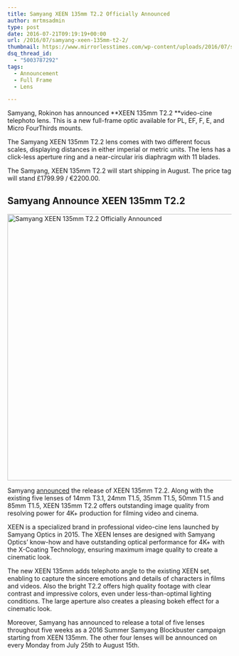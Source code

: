 ```yaml
---
title: Samyang XEEN 135mm T2.2 Officially Announced
author: mrtmsadmin
type: post
date: 2016-07-21T09:19:19+00:00
url: /2016/07/samyang-xeen-135mm-t2-2/
thumbnail: https://www.mirrorlesstimes.com/wp-content/uploads/2016/07/samyang-xeen-135mm-t2-2.png
dsq_thread_id:
  - "5003787292"
tags:
  - Announcement
  - Full Frame
  - Lens

---
```

Samyang, Rokinon has announced **XEEN 135mm T2.2 **video-cine telephoto lens. This is a new full-frame optic available for PL, EF, F, E, and Micro FourThirds mounts.

The Samyang XEEN 135mm T2.2 lens comes with two different focus scales, displaying distances in either imperial or metric units. The lens has a click-less aperture ring and a near-circular iris diaphragm with 11 blades.

The Samyang, XEEN 135mm T2.2 will start shipping in August. The price tag will stand £1799.99 / €2200.00. <!--more-->

## Samyang Announce XEEN 135mm T2.2

<img class="alignnone wp-image-440 size-full" title="Samyang XEEN 135mm T2.2 Officially Announced" src="https://i2.wp.com/www.mirrorlesstimes.com/wp-content/uploads/2016/07/samyang-xeen-135mm-t2-2.png?resize=600%2C600&#038;ssl=1" alt="Samyang XEEN 135mm T2.2 Officially Announced" width="600" height="600" srcset="https://i2.wp.com/www.mirrorlesstimes.com/wp-content/uploads/2016/07/samyang-xeen-135mm-t2-2.png?w=900&ssl=1 900w, https://i2.wp.com/www.mirrorlesstimes.com/wp-content/uploads/2016/07/samyang-xeen-135mm-t2-2.png?resize=150%2C150&ssl=1 150w, https://i2.wp.com/www.mirrorlesstimes.com/wp-content/uploads/2016/07/samyang-xeen-135mm-t2-2.png?resize=300%2C300&ssl=1 300w, https://i2.wp.com/www.mirrorlesstimes.com/wp-content/uploads/2016/07/samyang-xeen-135mm-t2-2.png?resize=768%2C768&ssl=1 768w, https://i2.wp.com/www.mirrorlesstimes.com/wp-content/uploads/2016/07/samyang-xeen-135mm-t2-2.png?resize=60%2C60&ssl=1 60w" sizes="(max-width: 600px) 100vw, 600px" data-recalc-dims="1" /> 

Samyang <a href="http://www.xeenglobal.com" target="_blank">announced</a> the release of XEEN 135mm T2.2. Along with the existing five lenses of 14mm T3.1, 24mm T1.5, 35mm T1.5, 50mm T1.5 and 85mm T1.5, XEEN 135mm T2.2 offers outstanding image quality from resolving power for 4K+ production for filming video and cinema.

XEEN is a specialized brand in professional video-cine lens launched by Samyang Optics in 2015. The XEEN lenses are designed with Samyang Optics&#8217; know-how and have outstanding optical performance for 4K+ with the X-Coating Technology, ensuring maximum image quality to create a cinematic look.

The new XEEN 135mm adds telephoto angle to the existing XEEN set, enabling to capture the sincere emotions and details of characters in films and videos. Also the bright T2.2 offers high quality footage with clear contrast and impressive colors, even under less-than-optimal lighting conditions. The large aperture also creates a pleasing bokeh effect for a cinematic look.

Moreover, Samyang has announced to release a total of five lenses throughout five weeks as a 2016 Summer Samyang Blockbuster campaign starting from XEEN 135mm. The other four lenses will be announced on every Monday from July 25th to August 15th.